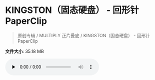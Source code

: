 # KINGSTON（固态硬盘） - 回形针PaperClip

> 原创专辑 / MULTIPLY 正片叠底 / KINGSTON（固态硬盘） - 回形针PaperClip

**文件大小**: 35.18 MB

<audio preload="none" controls><source src="https://file.hsyhx.top/video/原创专辑/MULTIPLY 正片叠底/KINGSTON（固态硬盘） - 回形针PaperClip.flac" type="audio/mpeg">🤔 您的浏览器不支持此音频格式</audio>